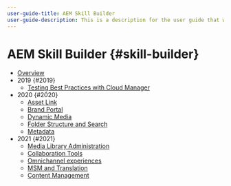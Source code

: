 ```yaml
---
user-guide-title: AEM Skill Builder
user-guide-description: This is a description for the user guide that will be displayed on the landing page.
---
```


# AEM Skill Builder {#skill-builder}

* [Overview](overview.md)
* 2019 {#2019}
  * [Testing Best Practices with Cloud Manager](./2019/cloud-manager-testing.md)
* 2020 {#2020}
  * [Asset Link](./2020/asset-link.md)
  * [Brand Portal](./2020/brand-portal.md)
  * [Dynamic Media](./2020/dynamic-media.md)
  * [Folder Structure and Search](./2020/folder-structure-search.md)
  * [Metadata](./2020/metadata.md)
* 2021 {#2021}
  <!-- * [Authoring Fundamentals](./2021/media-library-administration.md) -->
  * [Media Library Administration](./2021/media-library-administration.md)
  * [Collaboration Tools](./2021/collaboration-tools.md)
  * [Omnichannel experiences](./2021/omnichannel-experiences.md)
  * [MSM and Translation](./2021/multi-site-management-web-translation.md)
  * [Content Management](./2021/traditional-headless-content-management.md)

<!--

Articles must be added to this TOC file in order to render.

Use this list format to specify links to articles and section headings that expand and collapse in the left rail of the user guide.

An article link CANNOT be used as a section heading.
-->
